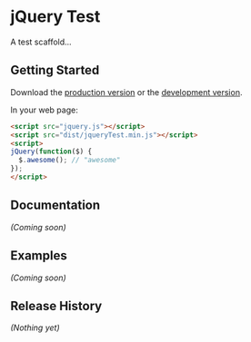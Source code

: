# jQuery Test

A test scaffold...

## Getting Started
Download the [production version][min] or the [development version][max].

[min]: https://raw.github.com/robertmirro/node-sandbox/master/dist/jqueryTest.min.js
[max]: https://raw.github.com/robertmirro/node-sandbox/master/dist/jqueryTest.js

In your web page:

```html
<script src="jquery.js"></script>
<script src="dist/jqueryTest.min.js"></script>
<script>
jQuery(function($) {
  $.awesome(); // "awesome"
});
</script>
```

## Documentation
_(Coming soon)_

## Examples
_(Coming soon)_

## Release History
_(Nothing yet)_
